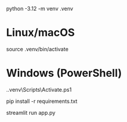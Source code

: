 python -3.12 -m venv .venv
# Linux/macOS
source .venv/bin/activate
# Windows (PowerShell)
.\.venv\Scripts\Activate.ps1

pip install -r requirements.txt

streamlit run app.py